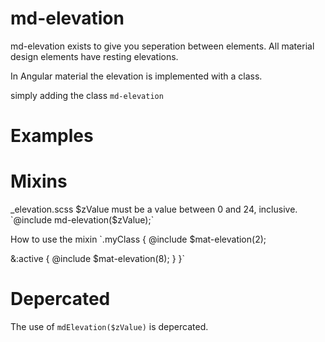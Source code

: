 # md-elevation

md-elevation exists to give you seperation between elements.
All material design elements have resting elevations.

In Angular material the elevation is implemented with a class.

simply adding the class `md-elevation`


# Examples



# Mixins
_elevation.scss
$zValue must be a value between 0 and 24, inclusive.
  `@include md-elevation($zValue);`


How to use the mixin 
`.myClass {
   @include $mat-elevation(2);

   &:active {
     @include $mat-elevation(8);
   }
}`

# Depercated
The use of `mdElevation($zValue)` is depercated.